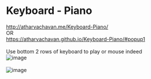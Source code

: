 # Keyboard - Piano
http://atharvachavan.me/Keyboard-Piano/ <br> OR <br> https://atharvachavan.github.io/Keyboard-Piano/#popup1 <br> <br>
Use bottom 2 rows of keyboard to play or mouse indeed
<br>
![image](https://user-images.githubusercontent.com/35627981/116963320-29d10b80-acc6-11eb-8c11-bcf2dd8388aa.png)
<br><br>
![image](https://user-images.githubusercontent.com/35627981/116963356-3f463580-acc6-11eb-9aab-22f5b39ce981.png)

